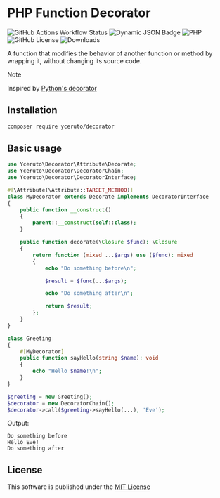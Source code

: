 # PHP Function Decorator

![GitHub Actions Workflow Status](https://img.shields.io/github/actions/workflow/status/yceruto/decorator/ci.yml)
![Dynamic JSON Badge](https://img.shields.io/badge/dynamic/json?url=https%3A%2F%2Frepo.packagist.org%2Fp2%2Fyceruto%2Fdecorator.json&query=%24.packages%5B%22yceruto%2Fdecorator%22%5D%5B0%5D.version&label=version)
![PHP](https://img.shields.io/badge/dynamic/json?url=https%3A%2F%2Fgithub.com%2Fyceruto%2Fdecorator%2Fraw%2Fmain%2Fcomposer.json&query=require.php&label=php)
![GitHub License](https://img.shields.io/github/license/yceruto/decorator)
![Downloads](https://img.shields.io/badge/dynamic/json?url=https%3A%2F%2Fpackagist.org%2Fpackages%2Fyceruto%2Fdecorator.json&query=package.downloads.total&label=downloads)

A function that modifies the behavior of another function or method by wrapping it, without changing its source code.

> [!NOTE]
> Inspired by [Python's decorator](https://peps.python.org/pep-0318/)

## Installation

```bash
composer require yceruto/decorator
```

## Basic usage

```php
use Yceruto\Decorator\Attribute\Decorate;
use Yceruto\Decorator\DecoratorChain;
use Yceruto\Decorator\DecoratorInterface;

#[\Attribute(\Attribute::TARGET_METHOD)]
class MyDecorator extends Decorate implements DecoratorInterface
{
    public function __construct()
    {
        parent::__construct(self::class);
    }

    public function decorate(\Closure $func): \Closure
    {
        return function (mixed ...$args) use ($func): mixed
        {
            echo "Do something before\n";

            $result = $func(...$args);

            echo "Do something after\n";

            return $result;
        };
    }
}

class Greeting
{
    #[MyDecorator]
    public function sayHello(string $name): void
    {
        echo "Hello $name!\n";
    }
}

$greeting = new Greeting();
$decorator = new DecoratorChain();
$decorator->call($greeting->sayHello(...), 'Eve');
```
Output:
```
Do something before
Hello Eve!
Do something after
```

## License

This software is published under the [MIT License](LICENSE)
